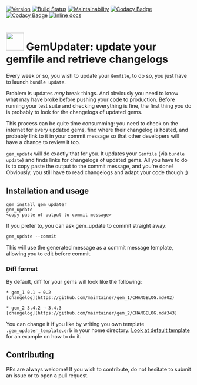 [![Version     ](https://img.shields.io/gem/v/gem_updater.svg?style=flat)](https://rubygems.org/gems/gem_updater)
[![Build Status](https://img.shields.io/travis/MaximeD/gem_updater/master.svg?style=flat)](https://travis-ci.org/MaximeD/gem_updater)
[![Maintainability](https://api.codeclimate.com/v1/badges/74dc27b2f9635ecb851a/maintainability)](https://codeclimate.com/github/MaximeD/gem_updater/maintainability)
[![Codacy Badge](https://api.codacy.com/project/badge/Grade/d6d4f756ade048bd86624347856da9ea)](https://www.codacy.com/app/MaximeD/gem_updater?utm_source=github.com&amp;utm_medium=referral&amp;utm_content=MaximeD/gem_updater&amp;utm_campaign=Badge_Grade)
[![Codacy Badge](https://api.codacy.com/project/badge/Coverage/d6d4f756ade048bd86624347856da9ea)](https://www.codacy.com/app/MaximeD/gem_updater?utm_source=github.com&amp;utm_medium=referral&amp;utm_content=MaximeD/gem_updater&amp;utm_campaign=Badge_Coverage)
[![Inline docs ](http://inch-ci.org/github/MaximeD/gem_updater.svg?style=flat)](http://inch-ci.org/github/MaximeD/gem_updater)


# <img src="https://cdn.rawgit.com/MaximeD/gem_updater/bff4228f/logo.svg" height="48" width="48"> GemUpdater: update your gemfile and retrieve changelogs

Every week or so, you wish to update your `Gemfile`,
to do so, you just have to launch `bundle update`.

Problem is updates *may* break things.
And obviously you need to know what may have broke before pushing your code to production.
Before running your test suite and checking everything is fine,
the first thing you do is probably to look for the changelogs of updated gems.

This process can be quite time consumming:
you need to check on the internet for every updated gems, find where their changelog is hosted,
and probably link to it in your commit message so that other developers will have a chance
to review it too.

`gem_update` will do exactly that for you.
It updates your `Gemfile` (via `bundle update`) and finds links for changelogs of updated gems.
All you have to do is to copy paste the output to the commit message, and you're done!
Obviously, you still have to read changelogs and adapt your code though ;)

## Installation and usage

```
gem install gem_updater
gem_update
<copy paste of output to commit message>
```

If you prefer to, you can ask gem_update to commit straight away:

```
gem_update --commit
```

This will use the generated message as a commit message template, allowing you
to edit before commit.


### Diff format

By default, diff for your gems will look like the following:

```
* gem_1 0.1 → 0.2
[changelog](https://github.com/maintainer/gem_1/CHANGELOG.md#02)

* gem_2 3.4.2 → 3.4.3
[changelog](https://github.com/maintainer/gem_2/CHANGELOG.md#343)
```

You can change it if you like by writing you own template `.gem_updater_template.erb` in your home directory.
[Look at default template](lib/gem_updater_template.erb) for an example on how to do it.

## Contributing

PRs are always welcome!
If you wish to contribute, do not hesitate to submit an issue or to open a pull request.
